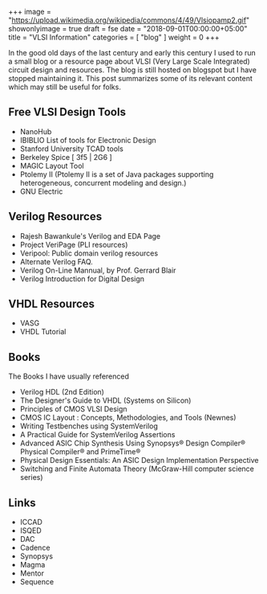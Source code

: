 +++
image = "https://upload.wikimedia.org/wikipedia/commons/4/49/Vlsiopamp2.gif"
showonlyimage = true
draft = fse 
date = "2018-09-01T00:00:00+05:00"
title = "VLSI Information"
categories = [ "blog" ]
weight = 0
+++

In the good old days of the last century and early this century I used to run a small blog
or a resource page about VLSI (Very Large Scale Integrated) circuit design and resources.
The blog is still hosted on blogspot but I have stopped maintaining it. This post summarizes
some of its relevant content which may still be useful for folks.

<!--more-->


## Free VLSI Design Tools
* NanoHub
* IBIBLIO List of tools for Electronic Design
* Stanford University TCAD tools
* Berkeley Spice [ 3f5 | 2G6 ]
* MAGIC Layout Tool
* Ptolemy II (Ptolemy II is a set of Java packages supporting heterogeneous, concurrent modeling and design.)
* GNU Electric

## Verilog Resources
* Rajesh Bawankule's Verilog and EDA Page
* Project VeriPage (PLI resources)
* Veripool: Public domain verilog resources
* Alternate Verilog FAQ.
* Verilog On-Line Mannual, by Prof. Gerrard Blair
* Verilog Introduction for Digital Design

## VHDL Resources
* VASG
* VHDL Tutorial


## Books
The Books I have usually referenced
* Verilog HDL (2nd Edition)
* The Designer's Guide to VHDL (Systems on Silicon)
* Principles of CMOS VLSI Design
* CMOS IC Layout : Concepts, Methodologies, and Tools (Newnes)
* Writing Testbenches using SystemVerilog
* A Practical Guide for SystemVerilog Assertions
* Advanced ASIC Chip Synthesis Using Synopsys® Design Compiler® Physical Compiler® and PrimeTime®
* Physical Design Essentials: An ASIC Design Implementation Perspective
* Switching and Finite Automata Theory (McGraw-Hill computer science series)

## Links
* ICCAD
* ISQED
* DAC
* Cadence
* Synopsys
* Magma
* Mentor
* Sequence


 






